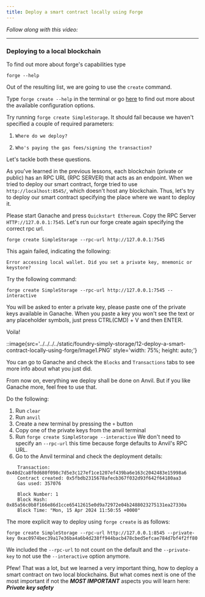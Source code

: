 ```yaml
---
title: Deploy a smart contract locally using Forge
---
```


_Follow along with this video:_

---

### Deploying to a local blockchain

To find out more about forge's capabilities type

```
forge --help
```

Out of the resulting list, we are going to use the `create` command.

Type `forge create --help` in the terminal or go [here](https://book.getfoundry.sh/reference/forge/forge-create) to find out more about the available configuration options.

Try running `forge create SimpleStorage`. It should fail because we haven't specified a couple of required parameters:

1. `Where do we deploy?`

2. `Who's paying the gas fees/signing the transaction?`

Let's tackle both these questions.

As you've learned in the previous lessons, each blockchain (private or public) has an RPC URL (RPC SERVER) that acts as an endpoint. When we tried to deploy our smart contract, forge tried to use `http://localhost:8545/`, which doesn't host any blockchain. Thus, let's try to deploy our smart contract specifying the place where we want to deploy it.

Please start Ganache and press `Quickstart Ethereum`. Copy the RPC Server `HTTP://127.0.0.1:7545`. Let's run our forge create again specifying the correct rpc url.

```
forge create SimpleStorage --rpc-url http://127.0.0.1:7545
```

This again failed, indicating the following:

```
Error accessing local wallet. Did you set a private key, mnemonic or keystore?
```

Try the following command:

```
forge create SimpleStorage --rpc-url http://127.0.0.1:7545 --interactive
```

You will be asked to enter a private key, please paste one of the private keys available in Ganache. When you paste a key you won't see the text or any placeholder symbols, just press CTRL(CMD) + V and then ENTER.

Voila!

::image{src='../../../../static/foundry-simply-storage/12-deploy-a-smart-contract-locally-using-forge/Image1.PNG' style='width: 75%; height: auto;'}

You can go to Ganache and check the `Blocks` and `Transactions` tabs to see more info about what you just did.

From now on, everything we deploy shall be done on Anvil. But if you like Ganache more, feel free to use that.

Do the following:

1. Run `clear`
2. Run `anvil`
3. Create a new terminal by pressing the `+` button
4. Copy one of the private keys from the anvil terminal
5. Run `forge create SimpleStorage --interactive`
   We don't need to specify an `--rpc-url` this time because forge defaults to Anvil's RPC URL.
6. Go to the Anvil terminal and check the deployment details:

```
    Transaction: 0x40d2ca8f0d680f098c7d5e3c127ef1ce1207ef439ba6e163c2042483e15998a6
    Contract created: 0x5fbdb2315678afecb367f032d93f642f64180aa3
    Gas used: 357076

    Block Number: 1
    Block Hash: 0x85a56c0b8f166e86d1cce65412615e0d9a72972e04b2488023275131ea27330a
    Block Time: "Mon, 15 Apr 2024 11:50:55 +0000"

```

The more explicit way to deploy using `forge create` is as follows:

```
forge create SimpleStorage --rpc-url http://127.0.0.1:8545 --private-key 0xac0974bec39a17e36ba4a6b4d238ff944bacb478cbed5efcae784d7bf4f2ff80
```

We included the `--rpc-url` to not count on the default and the `--private-key` to not use the `--interactive` option anymore.

Pfew! That was a lot, but we learned a very important thing, how to deploy a smart contract on two local blockchains. But what comes next is one of the most important if not the **_MOST IMPORTANT_** aspects you will learn here: **_Private key safety_**

